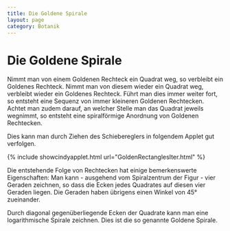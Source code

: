 ```yaml
---
title: Die Goldene Spirale
layout: page
category: Botanik
---
```

# Die Goldene Spirale

Nimmt man von einem Goldenen Rechteck ein Quadrat weg, so verbleibt ein Goldenes Rechteck.
Nimmt man von diesem wieder ein Quadrat weg, verbleibt wieder ein Goldenes Rechteck.
Führt man dies immer weiter fort, so entsteht eine Sequenz von immer kleineren Goldenen Rechtecken.
Achtet man zudem darauf, an welcher Stelle man das Quadrat jeweils wegnimmt,
so entsteht eine spiralförmige Anordnung von Goldenen Rechtecken.
<p></p>
Dies kann man durch Ziehen des Schiebereglers in folgendem Applet gut verfolgen.
<p></p>
{% include showcindyapplet.html url="GoldenRectanglesIter.html" %}


Die entstehende Folge von Rechtecken hat einige bemerkenswerte Eigenschaften:
Man kann - ausgehend vom Spiralzentrum der Figur - vier Geraden zeichnen, so dass die Ecken jedes Quadrates auf diesen vier
Geraden liegen. Die Geraden haben übrigens einen Winkel von 45° zueinander.
<p></p>
Durch diagonal gegenüberliegende Ecken der Quadrate kann man eine
logarithmische Spirale zeichnen. Dies ist die so genannte Goldene Spirale.
